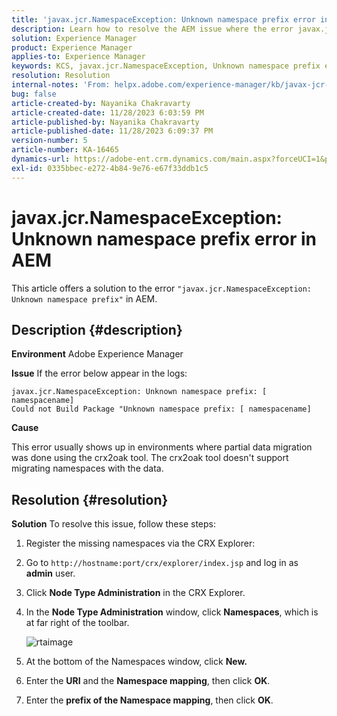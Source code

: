 ```yaml
---
title: 'javax.jcr.NamespaceException: Unknown namespace prefix error in AEM'
description: Learn how to resolve the AEM issue where the error javax.jcr.NamespaceException Unknown namespace prefix occurs.
solution: Experience Manager
product: Experience Manager
applies-to: Experience Manager
keywords: KCS, javax.jcr.NamespaceException, Unknown namespace prefix error, AEM, Adobe Experience Manager, troubleshooting
resolution: Resolution
internal-notes: 'From: helpx.adobe.com/experience-manager/kb/javax-jcr-NamespaceException-Unknown-namespace-prefix-error-in-AEM.html'
bug: false
article-created-by: Nayanika Chakravarty
article-created-date: 11/28/2023 6:03:59 PM
article-published-by: Nayanika Chakravarty
article-published-date: 11/28/2023 6:09:37 PM
version-number: 5
article-number: KA-16465
dynamics-url: https://adobe-ent.crm.dynamics.com/main.aspx?forceUCI=1&pagetype=entityrecord&etn=knowledgearticle&id=3a02fe7c-188e-ee11-8179-6045bd006b3d
exl-id: 0335bbec-e272-4b84-9e76-e67f33ddb1c5
---
```

# javax.jcr.NamespaceException: Unknown namespace prefix error in AEM


This article offers a solution to the error `"javax.jcr.NamespaceException: Unknown namespace prefix"` in AEM.

## Description {#description}


<b>Environment</b>
 Adobe Experience Manager

<b>Issue</b>
 If the error below appear in the logs:


```
javax.jcr.NamespaceException: Unknown namespace prefix: [ namespacename] 
Could not Build Package "Unknown namespace prefix: [ namespacename]
```


<b>Cause</b>

This error usually shows up in environments where partial data migration was done using the crx2oak tool.
 The crx2oak tool doesn't support migrating namespaces with the data.


## Resolution {#resolution}


<b>Solution</b>
To resolve this issue, follow these steps:

1. Register the missing namespaces via the CRX Explorer:
2. Go to `http://hostname:port/crx/explorer/index.jsp` and log in as <b>admin</b> user.
3. Click <b>Node Type Administration</b> in the CRX Explorer.
4. In the <b>Node Type Administration</b> window, click <b>Namespaces</b>, which is at far right of the toolbar.

    ![rtaimage](https://helpx.adobe.com/content/dam/help/en/experience-manager/kb/javax-jcr-NamespaceException-Unknown-namespace-prefix-error-in-AEM/_jcr_content/main-pars/procedure/proc_par/step_2/step_par/image/rtaimage.png "rtaimage")

    
5. At the bottom of the Namespaces window, click <b>New.</b>
6. Enter the <b>URI</b> and the <b>Namespace mapping</b>, then click <b>OK</b>.
7. Enter the <b>prefix of the Namespace mapping</b>, then click <b>OK</b>.
